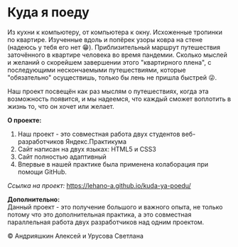 # Куда я поеду

Из кухни к компьютеру, от компьютера к окну. Исхоженные тропинки по квартире. Изученные вдоль и попёрек узоры ковра на стене (надеюсь у тебя его нет 😁). Приблизительный маршрут путешествия заточённого в квартире человека во время пандемии. Сколько мыслей и желаний о скорейшем завершении этого "квартирного плена", с последующими нескончаемыми путешествиями, которые "обязательно" осуществишь, только бы лень не пришла быстрей 😜.

Наш проект посвещён как раз мыслям о путешествиях, когда эта возможность появится, и мы надеемся, что каждый сможет воплотить в жизнь то, что он хочет или желает.

**О проекте:**
1) Наш проект - это совместная работа двух студентов веб-разработчиков Яндекс.Практикума
2) Сайт написан на двух языках: HTML5 и CSS3
3) Сайт полностью адаптивный
4) Впервые в нашей практике была применена колаборация при помощи GitHub.

*Ссылка на проект:*
https://lehano-a.github.io/kuda-ya-poedu/

**Дополнительно:**  
Данный проект - это получение большого и важного опыта, не только потому что это дополнительная практика, а это совместная параллельная работа двух разработчиков над одним проектом.

 &copy; Андрияшкин Алексей и Урусова Светлана
